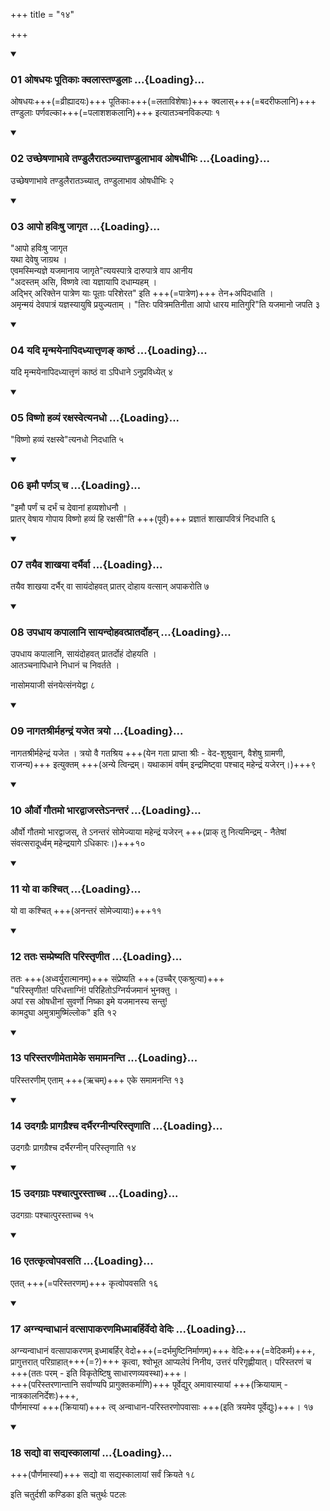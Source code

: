 +++
title = "१४"

+++

<div class="js_include" includetitle="true" newlevelforh1="3" unfilled="" url="/vedAH_yajuH/taittirIyam/sUtram/ApastambaH/shrautam/vishvAsa-prastutiH/01/14/01_oShadhayaH_pUtikAH_kvalAstaNDulAH.md">
<details open><summary><h3>01 ओषधयः पूतिकाः क्वलास्तण्डुलाः ...{Loading}...</h3></summary>

ओषधयः+++(=व्रीह्यादयः)+++ पूतिकाः+++(=लताविशेषाः)+++ क्वलास्+++(=बदरीफलानि)+++ तण्डुलाः पर्णवल्का+++(=पलाशशकलानि)+++ इत्यातञ्चनविकल्पाः १  

</details>
</div>


<div class="js_include" includetitle="true" newlevelforh1="3" unfilled="" url="/vedAH_yajuH/taittirIyam/sUtram/ApastambaH/shrautam/vishvAsa-prastutiH/01/14/02_uchCheShaNAbhAve_taNDulairAtanchyAttaNDulAbhAva_oShadhIbhiH.md">
<details open><summary><h3>02 उच्छेषणाभावे तण्डुलैरातञ्च्यात्तण्डुलाभाव ओषधीभिः ...{Loading}...</h3></summary>

उच्छेषणाभावे तण्डुलैरातञ्च्यात्, तण्डुलाभाव ओषधीभिः २  

</details>
</div>


<div class="js_include" includetitle="true" newlevelforh1="3" unfilled="" url="/vedAH_yajuH/taittirIyam/sUtram/ApastambaH/shrautam/vishvAsa-prastutiH/01/14/03_Apo_haviHShu_jAgRta.md">
<details open><summary><h3>03 आपो हविःषु जागृत ...{Loading}...</h3></summary>

"आपो हविःषु जागृत  
यथा देवेषु जाग्रथ ।  
एवमस्मिन्यज्ञे यजमानाय जागृते"त्ययस्पात्रे दारुपात्रे वाप आनीय  
"अदस्तम् असि, विष्णवे त्वा यज्ञायापि दधाम्यहम् ।  
अद्भिर् अरिक्तेन पात्रेण याः पूताः परिशेरत" इति +++(=पात्रेण)+++ तेन+अपिदधाति ।  
अमृन्मयं देवपात्रं यज्ञस्यायुषि प्रयुज्यताम् । "तिरः पवित्रमतिनीता आपो धारय मातिगुरि"ति यजमानो जपति ३  

</details>
</div>


<div class="js_include" includetitle="true" newlevelforh1="3" unfilled="" url="/vedAH_yajuH/taittirIyam/sUtram/ApastambaH/shrautam/vishvAsa-prastutiH/01/14/04_yadi_mRnmayenApidadhyAttRNa~N_kAShThaM.md">
<details open><summary><h3>04 यदि मृन्मयेनापिदध्यात्तृणङ् काष्ठं ...{Loading}...</h3></summary>

यदि मृन्मयेनापिदध्यात्तृणं काष्ठं वा ऽपिधाने ऽनुप्रविध्येत् ४  

</details>
</div>


<div class="js_include" includetitle="true" newlevelforh1="3" unfilled="" url="/vedAH_yajuH/taittirIyam/sUtram/ApastambaH/shrautam/vishvAsa-prastutiH/01/14/05_viShNo_havyaM_raxasvetyanadho.md">
<details open><summary><h3>05 विष्णो हव्यं रक्षस्वेत्यनधो ...{Loading}...</h3></summary>

"विष्णो हव्यं रक्षस्वे"त्यनधो निदधाति ५  

</details>
</div>


<div class="js_include" includetitle="true" newlevelforh1="3" unfilled="" url="/vedAH_yajuH/taittirIyam/sUtram/ApastambaH/shrautam/vishvAsa-prastutiH/01/14/06_imau_parNa~n_cha.md">
<details open><summary><h3>06 इमौ पर्णञ् च ...{Loading}...</h3></summary>

"इमौ पर्णं च दर्भं च देवानां हव्यशोधनौ ।  
प्रातर् वेषाय गोपाय विष्णो हव्यं हि रक्षसी"ति +++(पूर्वं)+++ प्रज्ञातं शाखापवित्रं निदधाति ६

</details>
</div>


<div class="js_include" includetitle="true" newlevelforh1="3" unfilled="" url="/vedAH_yajuH/taittirIyam/sUtram/ApastambaH/shrautam/vishvAsa-prastutiH/01/14/07_tayaiva_shAkhayA_darbhairvA.md">
<details open><summary><h3>07 तयैव शाखया दर्भैर्वा ...{Loading}...</h3></summary>

तयैव शाखया दर्भैर् वा सायंदोहवत् प्रातर् दोहाय वत्सान् अपाकरोति ७

</details>
</div>


<div class="js_include" includetitle="true" newlevelforh1="3" unfilled="" url="/vedAH_yajuH/taittirIyam/sUtram/ApastambaH/shrautam/vishvAsa-prastutiH/01/14/08_upadhAya_kapAlAni_sAyandohavatprAtardohan.md">
<details open><summary><h3>08 उपधाय कपालानि सायन्दोहवत्प्रातर्दोहन् ...{Loading}...</h3></summary>

उपधाय कपालानि, सायंदोहवत् प्रातर्दोहं दोहयति ।  
आतञ्चनापिधाने निधानं च निवर्तते ।  

नासोमयाजी संनयेत्संनयेद्वा ८  

</details>
</div>


<div class="js_include" includetitle="true" newlevelforh1="3" unfilled="" url="/vedAH_yajuH/taittirIyam/sUtram/ApastambaH/shrautam/vishvAsa-prastutiH/01/14/09_nAgatashrIrmahandraM_yajeta_trayo.md">
<details open><summary><h3>09 नागतश्रीर्महन्द्रं यजेत त्रयो ...{Loading}...</h3></summary>

नागतश्रीर्महेन्द्रं यजेत । त्रयो वै गतश्रिय +++(येन गता प्राप्ता श्रीः - वेद-शुश्रुवान्, वैशेषु ग्रामणी, राजन्य)+++ इत्युक्तम्  +++(अन्ये त्विन्द्रम्। यथाकामं वर्षम् इन्द्रमिष्ट्वा पश्चाद् महेन्द्रं यजेरन्।)+++९  

</details>
</div>


<div class="js_include" includetitle="true" newlevelforh1="3" unfilled="" url="/vedAH_yajuH/taittirIyam/sUtram/ApastambaH/shrautam/vishvAsa-prastutiH/01/14/10_aurvo_gautamo_bhAradvAjaste-nantaraM.md">
<details open><summary><h3>10 और्वो गौतमो भारद्वाजस्तेऽनन्तरं ...{Loading}...</h3></summary>

और्वो गौतमो भारद्वाजस्, ते ऽनन्तरं सोमेज्याया महेन्द्रं यजेरन् +++(प्राक् तु नित्यमिन्द्रम् - नैतेषां संवत्सरादूर्ध्वम् महेन्द्रयागे ऽधिकारः।)+++१०  

</details>
</div>


<div class="js_include" includetitle="true" newlevelforh1="3" unfilled="" url="/vedAH_yajuH/taittirIyam/sUtram/ApastambaH/shrautam/vishvAsa-prastutiH/01/14/11_yo_vA_kashchit.md">
<details open><summary><h3>11 यो वा कश्चित् ...{Loading}...</h3></summary>

यो वा कश्चित् +++(अनन्तरं सोमेज्यायाः)+++११  

</details>
</div>


<div class="js_include" includetitle="true" newlevelforh1="3" unfilled="" url="/vedAH_yajuH/taittirIyam/sUtram/ApastambaH/shrautam/vishvAsa-prastutiH/01/14/12_tataH_sampreShyati_paristRNIta.md">
<details open><summary><h3>12 ततः सम्प्रेष्यति परिस्तृणीत ...{Loading}...</h3></summary>

ततः +++(अध्वर्युरात्मानम्)+++ संप्रेष्यति +++(उच्चैर् एकश्रुत्या)+++  
"परिस्तृणीत! परिधत्ताग्निं! परिहितोऽग्निर्यजमानं भुनक्तु ।  
अपां रस ओषधीनां सुवर्णो निष्का इमे यजमानस्य सन्तु!  
कामदुघा अमुत्रामुष्मिंल्लोक" इति १२   

</details>
</div>


<div class="js_include" includetitle="true" newlevelforh1="3" unfilled="" url="/vedAH_yajuH/taittirIyam/sUtram/ApastambaH/shrautam/vishvAsa-prastutiH/01/14/13_paristaraNImetAmeke_samAmananti.md">
<details open><summary><h3>13 परिस्तरणीमेतामेके समामनन्ति ...{Loading}...</h3></summary>

परिस्तरणीम् एताम् +++(ऋचम्)+++ एके समामनन्ति १३  

</details>
</div>


<div class="js_include" includetitle="true" newlevelforh1="3" unfilled="" url="/vedAH_yajuH/taittirIyam/sUtram/ApastambaH/shrautam/vishvAsa-prastutiH/01/14/14_udagagraiH_prAgagraishcha_darbhairagnInparistRNAti.md">
<details open><summary><h3>14 उदगग्रैः प्रागग्रैश्च दर्भैरग्नीन्परिस्तृणाति ...{Loading}...</h3></summary>

उदगग्रैः प्रागग्रैश्च दर्भैरग्नीन् परिस्तृणाति १४

</details>
</div>


<div class="js_include" includetitle="true" newlevelforh1="3" unfilled="" url="/vedAH_yajuH/taittirIyam/sUtram/ApastambaH/shrautam/vishvAsa-prastutiH/01/14/15_udagagrAH_pashchAtpurastAchcha.md">
<details open><summary><h3>15 उदगग्राः पश्चात्पुरस्ताच्च ...{Loading}...</h3></summary>

उदगग्राः पश्चात्पुरस्ताच्च १५  

</details>
</div>


<div class="js_include" includetitle="true" newlevelforh1="3" unfilled="" url="/vedAH_yajuH/taittirIyam/sUtram/ApastambaH/shrautam/vishvAsa-prastutiH/01/14/16_etatkRtvopavasati.md">
<details open><summary><h3>16 एतत्कृत्वोपवसति ...{Loading}...</h3></summary>

एतत् +++(=परिस्तरणम्)+++ कृत्वोपवसति १६  

</details>
</div>


<div class="js_include" includetitle="true" newlevelforh1="3" unfilled="" url="/vedAH_yajuH/taittirIyam/sUtram/ApastambaH/shrautam/vishvAsa-prastutiH/01/14/17_agnyanvAdhAnaM_vatsApAkaraNamidhmAbarhirvedo_vediH.md">
<details open><summary><h3>17 अग्न्यन्वाधानं वत्सापाकरणमिध्माबर्हिर्वेदो वेदिः ...{Loading}...</h3></summary>

अग्न्यन्वाधानं वत्सापाकरणम् इध्माबर्हिर् वेदो+++(=दर्भमुष्टिनिर्माणम्)+++ वेदिः+++(=वेदिकर्म)+++, प्रागुत्तरात् परिग्राहात्+++(=?)+++ कृत्वा, श्वोभूत आप्यलेपं निनीय, उत्तरं परिगृह्णीयात्। परिस्तरणं च +++(ततः परम् - इति विकृतेष्टिषु साधारणव्यवस्था)+++।  
+++(परिस्तरणान्तानि सर्वाण्यपि प्रागुक्तकर्माणि)+++ पूर्वेद्युर् अमावास्यायां +++(क्रियायाम् - नात्रकालनिर्देशः)+++,  
पौर्णमास्यां +++(क्रियायां)+++ त्व् अन्वाधान-परिस्तरणोपवासाः +++(इति त्रयमेव पूर्वेद्युः)+++। १७  

</details>
</div>


<div class="js_include" includetitle="true" newlevelforh1="3" unfilled="" url="/vedAH_yajuH/taittirIyam/sUtram/ApastambaH/shrautam/vishvAsa-prastutiH/01/14/18_sadyo_vA_sadyaskAlAyAM.md">
<details open><summary><h3>18 सद्यो वा सद्यस्कालायां ...{Loading}...</h3></summary>

+++(पौर्णमास्यां)+++ सद्यो वा सद्यस्कालायां सर्वं क्रियते १८  

</details>
</div>



  
इति चतुर्दशी कण्डिका 
इति चतुर्थः पटलः
